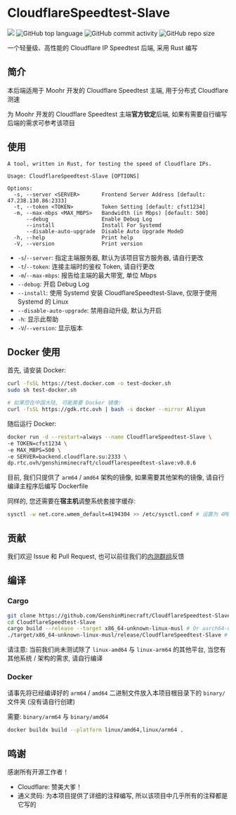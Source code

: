 # CloudflareSpeedtest-Slave

![](https://img.shields.io/github/license/GenshinMinecraft/CloudflareSpeedtest-Slave.svg)
![GitHub top language](https://img.shields.io/github/languages/top/GenshinMinecraft/CloudflareSpeedtest-Slave)
![GitHub commit activity](https://img.shields.io/github/commit-activity/w/GenshinMinecraft/CloudflareSpeedtest-Slave)
![GitHub repo size](https://img.shields.io/github/repo-size/GenshinMinecraft/CloudflareSpeedtest-Slave)

一个轻量级、高性能的 Cloudflare IP Speedtest 后端, 采用 Rust 编写

## 简介

本后端适用于 Moohr 开发的 Cloudflare Speedtest 主端, 用于分布式 Cloudflare 测速

为 Moohr 开发的 Cloudflare Speedtest 主端**官方钦定**后端, 如果有需要自行编写后端的需求可参考该项目

## 使用

```
A tool, written in Rust, for testing the speed of Cloudflare IPs.

Usage: CloudflareSpeedtest-Slave [OPTIONS]

Options:
  -s, --server <SERVER>       Frontend Server Address [default: 47.238.130.86:2333]
  -t, --token <TOKEN>         Token Setting [default: cfst1234]
  -m, --max-mbps <MAX_MBPS>   Bandwidth (in Mbps) [default: 500]
      --debug                 Enable Debug Log
      --install               Install For Systemd
      --disable-auto-upgrade  Disable Auto Upgrade ModeD
  -h, --help                  Print help
  -V, --version               Print version
```

- `-s`/`--server`: 指定主端服务器, 默认为该项目官方服务器, 请自行更改
- `-t`/`--token`: 连接主端时的鉴权 Token, 请自行更改
- `-m`/`--max-mbps`: 报告给主端的最大带宽, 单位 Mbps
- `--debug`: 开启 Debug Log
- `--install`: 使用 Systemd 安装 CloudflareSpeedtest-Slave, 仅限于使用 Systemd 的 Linux
- `--disable-auto-upgrade`: 禁用自动升级, 默认为开启
- `-h`: 显示此帮助
- `-V`/`--version`: 显示版本

## Docker 使用

首先, 请安装 Docker: 

```bash
curl -fsSL https://test.docker.com -o test-docker.sh
sudo sh test-docker.sh

# 如果您在中国大陆, 可能需要 Docker 镜像: 
curl -fsSL https://gdk.rtc.ovh | bash -s docker --mirror Aliyun
```

随后运行 Docker:

```bash
docker run -d --restart=always --name CloudflareSpeedtest-Slave \
-e TOKEN=cfst1234 \
-e MAX_MBPS=500 \
-e SERVER=backend.cloudflare.su:2333 \
dp.rtc.ovh/genshinminecraft/cloudflarespeedtest-slave:v0.0.6
```

目前, 我们只提供了 `arm64` / `amd64` 架构的镜像, 如果需要其他架构的镜像, 请自行编译主程序后编写 Dockerfile

同样的, 您还需要在**宿主机**调整系统套接字缓存:

```bash
sysctl -w net.core.wmem_default=4194304 >> /etc/sysctl.conf # 设置为 4MB, 这足够超多 IP 的测试了
```

## 贡献

我们欢迎 Issue 和 Pull Request, 也可以前往我们的[内测群组](https://t.me/+Gbqf_XAhVIphZmY1)反馈

## 编译

### Cargo

```bash
git clone https://github.com/GenshinMinecraft/CloudflareSpeedtest-Slave.git
cd CloudflareSpeedtest-Slave
cargo build --release --target x86_64-unknown-linux-musl # Or aarch64-unknown-linux-musl
./target/x86_64-unknown-linux-musl/release/CloudflareSpeedtest-Slave # Or aarch64-unknown-linux-musl
```

请注意: 当前我们尚未测试除了 `linux-amd64` 与 `linux-arm64` 的其他平台, 当您有其他系统 / 架构的需求, 请自行编译

### Docker

请事先将已经编译好的 `arm64` / `amd64` 二进制文件放入本项目根目录下的 `binary/` 文件夹 (没有请自行创建)

需要: `binary/arm64` 与 `binary/amd64`

```bash
docker buildx build --platform linux/amd64,linux/arm64 .
```

## 鸣谢

感谢所有开源工作者！

- Cloudflare: 赞美大爹！
- 通义灵码: 为本项目提供了详细的注释编写, 所以该项目中几乎所有的注释都是它写的